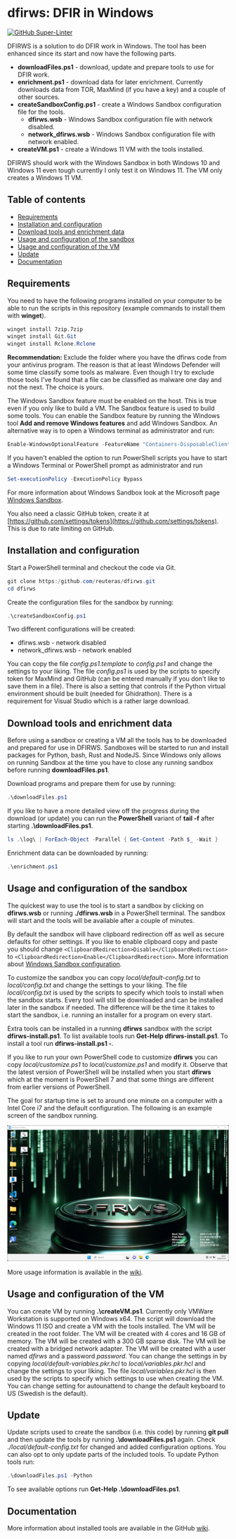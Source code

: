 # dfirws: DFIR in Windows

[![GitHub Super-Linter](https://github.com/reuteras/dfirws/actions/workflows/linter.yml/badge.svg)](https://github.com/marketplace/actions/super-linter)

DFIRWS is a solution to do DFIR work in Windows. The tool has been enhanced since its start and now have the following parts.

- **downloadFiles.ps1** - download, update and prepare tools to use for DFIR work.
- **enrichment.ps1** - download data for later enrichment. Currently downloads data from TOR, MaxMind (if you have a key) and a couple of other sources.
- **createSandboxConfig.ps1** - create a Windows Sandbox configuration file for the tools.
  - **dfirws.wsb** - Windows Sandbox configuration file with network disabled.
  - **network_dfirws.wsb** - Windows Sandbox configuration file with network enabled.
- **createVM.ps1** - create a Windows 11 VM with the tools installed.

DFIRWS should work with the Windows Sandbox in both Windows 10 and Windows 11 even tough currently I only test it on Windows 11. The VM only creates a Windows 11 VM.

## Table of contents

- [Requirements](#requirements)
- [Installation and configuration](#installation-and-configuration)
- [Download tools and enrichment data](#download-tools-and-enrichment-data)
- [Usage and configuration of the sandbox](#usage-and-configuration-of-the-sandbox)
- [Usage and configuration of the VM](#usage-and-configuration-of-the-vm)
- [Update](#update)
- [Documentation](#documentation)

## Requirements

You need to have the following programs installed on your computer to be able to run the scripts in this repository (example commands to install them with **winget**).

```PowerShell
winget install 7zip.7zip
winget install Git.Git
winget install Rclone.Rclone
```

**Recommendation:** Exclude the folder where you have the dfirws code from your antivirus program. The reason is that at least Windows Defender will some time classify some tools as malware. Even though I try to exclude those tools I've found that a file can be classified as malware one day and not the next. The choice is yours.

The Windows Sandbox feature must be enabled on the host. This is true even if you only like to build a VM. The Sandbox feature is used to build some tools. You can enable the Sandbox feature by running the Windows tool **Add and remove Windows features** and add Windows Sandbox. An alternative way is to open a Windows terminal as administrator and run:

```PowerShell
Enable-WindowsOptionalFeature -FeatureName "Containers-DisposableClientVM" -All -Online
```

If you haven't enabled the option to run PowerShell scripts you have to start a Windows Terminal or PowerShell prompt as administrator and run

```PowerShell
Set-executionPolicy -ExecutionPolicy Bypass
```

For more information about Windows Sandbox look at the Microsoft page [Windows Sandbox][wsa].

You also need a classic GitHub token, create it at [https://github.com/settings/tokens](https://github.com/settings/tokens). This is due to rate limiting on GitHub.

## Installation and configuration

Start a PowerShell terminal and checkout the code via Git.

```PowerShell
git clone https:/github.com/reuteras/dfirws.git
cd dfirws
```

Create the configuration files for the sandbox by running:

```PowerShell
.\createSandboxConfig.ps1
```

Two different configurations will be created:

- dfirws.wsb - network disabled
- network_dfirws.wsb - network enabled

You can copy the file *config.ps1.template* to *config.ps1* and change the settings to your liking. The file *config.ps1* is used by the scripts to specify token for MaxMind and GitHub (can be entered manually if you don't like to save them in a file). There is also a setting that controls if the Python virtual environment should be built (needed for Ghidrathon). There is a requirement for Visual Studio which is a rather large download.

## Download tools and enrichment data

Before using a sandbox or creating a VM all the tools has to be downloaded and prepared for use in DFIRWS. Sandboxes will be started to run and install packages for Python, bash, Rust and NodeJS. Since Windows only allows on running Sandbox at the time you have to close any running sandbox before running **downloadFiles.ps1**.

Download programs and prepare them for use by running:

```PowerShell
.\downloadFiles.ps1
```

If you like to have a more detailed view off the progress during the download (or update) you can run the **PowerShell** variant of **tail -f** after starting **.\downloadFiles.ps1**.

```PowerShell
ls .\log\ | ForEach-Object -Parallel { Get-Content -Path $_ -Wait }
```

Enrichment data can be downloaded by running:

```PowerShell
.\enrichment.ps1
```

## Usage and configuration of the sandbox

The quickest way to use the tool is to start a sandbox by clicking on **dfirws.wsb** or running **./dfirws.wsb** in a PowerShell terminal. The sandbox will start and the tools will be available after a couple of minutes.

By default the sandbox will have clipboard redirection off as well as secure defaults for other settings. If you like to enable clipboard copy and paste you should change `<ClipboardRedirection>Disable</ClipboardRedirection>` to `<ClipboardRedirection>Enable</ClipboardRedirection>`. More information about [Windows Sandbox configuration][wsc].

To customize the sandbox you can copy *local/default-config.txt* to *local/config.txt* and change the settings to your liking. The file *local/config.txt* is used by the scripts to specify which tools to install when the sandbox starts. Every tool will still be downloaded and can be installed later in the sandbox if needed. The difference will be the time it takes to start the sandbox, i.e. running an installer for a program on every start.

Extra tools can be installed in a running **dfirws** sandbox with the script **dfirws-install.ps1**. To list available tools run **Get-Help dfirws-install.ps1**. To install a tool run **dfirws-install.ps1 -<tool>**.

If you like to run your own PowerShell code to customize **dfirws** you can copy *local/customize.ps1* to *local/customize.ps1* and modify it. Observe that the latest version of PowerShell will be installed when you start **dfirws** which at the moment is PowerShell 7 and that some things are different from earlier versions of PowerShell.

The goal for startup time is set to around one minute on a computer with a Intel Core i7 and the default configuration. The following is an example screen of the sandbox running.

![Screen when installation is done](./resources/images/screen.png)

More usage information is available in the [wiki](https://github.com/reuteras/dfirws/wiki).

## Usage and configuration of the VM

You can create VM by running **.\createVM.ps1**.  Currently only VMWare Workstation is supported on Windows x64. The script will download the Windows 11 ISO and create a VM with the tools installed. The VM will be created in the root folder. The VM will be created with 4 cores and 16 GB of memory. The VM will be created with a 300 GB sparse disk. The VM will be created with a bridged network adapter. The VM will be created with a user named *dfirws* and a password *password*. You can change the settings in by copying *local/default-variables.pkr.hcl* to *local/variables.pkr.hcl* and change the settings to your liking. The file *local/variables.pkr.hcl* is then used by the scripts to specify which settings to use when creating the VM. You can change setting for autounattend to change the default keyboard to US (Swedish is the default).

## Update

Update scripts used to create the sandbox (i.e. this code) by running **git pull** and then update the tools by running **.\downloadFiles.ps1** again. Check *./local/default-config.txt* for changed and added configuration options. You can also opt to only update parts of the included tools. To update Python tools run:

```PowerShell
.\downloadFiles.ps1 -Python
```

To see available options run **Get-Help .\downloadFiles.ps1**.

## Documentation

More information about installed tools are available in the GitHub [wiki][wid].

  [wid]: https://github.com/reuteras/dfirws/wiki/Documentation
  [wsa]: https://learn.microsoft.com/en-us/windows/security/threat-protection/windows-sandbox/windows-sandbox-overview
  [wsc]: https://learn.microsoft.com/en-us/windows/security/threat-protection/windows-sandbox/windows-sandbox-configure-using-wsb-file
